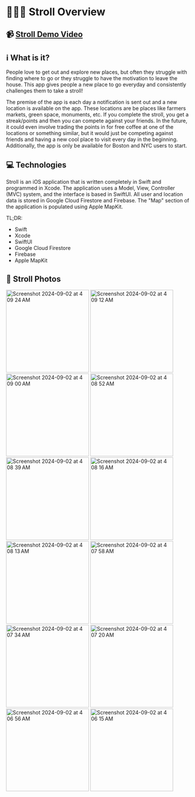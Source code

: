# 🚶‍♂️‍➡️ Stroll Overview

## 📹 [Stroll Demo Video](https://drive.google.com/file/d/1NkjuWIJsOPg1Rve16QlfVQGvCWkDB__F/view)

## ℹ️ What is it?

People love to get out and explore new places, but often they struggle with finding where to go or they struggle to have the motivation to leave the house. This app gives people a new place to go everyday and consistently challenges them to take a stroll!

The premise of the app is each day a notification is sent out and a new location is available on the app. These locations are be places like farmers markets, green space, monuments, etc. If you complete the stroll, you get a streak/points and then you can compete against your friends. In the future, it could even involve trading the points in for free coffee at one of the locations or something similar, but it would just be competing against friends and having a new cool place to visit every day in the beginning. Additionally, the app is only be available for Boston and NYC users to start.

## 💻 Technologies

Stroll is an iOS application that is written completely in Swift and programmed in Xcode. The application uses a Model, View, Controller (MVC) system, and the interface is based in SwiftUI. All user and location data is stored in Google Cloud Firestore and Firebase. The "Map" section of the application is populated using Apple MapKit.

TL;DR:

- Swift
- Xcode
- SwiftUI
- Google Cloud Firestore
- Firebase
- Apple MapKit

## 📸 Stroll Photos
<img width="226" alt="Screenshot 2024-09-02 at 4 09 24 AM" src="https://github.com/user-attachments/assets/5de22f30-62d3-4cf2-8c89-13e0aaa885dd">
<img width="226" alt="Screenshot 2024-09-02 at 4 09 12 AM" src="https://github.com/user-attachments/assets/586bf52b-0811-4270-818f-9fc934525649">
<img width="226" alt="Screenshot 2024-09-02 at 4 09 00 AM" src="https://github.com/user-attachments/assets/c1931206-b0d5-48ff-bcbe-168317833318">
<img width="226" alt="Screenshot 2024-09-02 at 4 08 52 AM" src="https://github.com/user-attachments/assets/19633cd3-ca7e-4640-aafb-95af93103827">
<img width="226" alt="Screenshot 2024-09-02 at 4 08 39 AM" src="https://github.com/user-attachments/assets/e3519b17-f875-404e-851e-c31691f4411b">
<img width="226" alt="Screenshot 2024-09-02 at 4 08 16 AM" src="https://github.com/user-attachments/assets/52f158e2-6c12-490d-bee3-ca6ba481b995">
<img width="226" alt="Screenshot 2024-09-02 at 4 08 13 AM" src="https://github.com/user-attachments/assets/f35f75bf-80d2-4ac0-8bd3-b9fc0bb14d79">
<img width="226" alt="Screenshot 2024-09-02 at 4 07 58 AM" src="https://github.com/user-attachments/assets/e6655d2f-d54f-446b-9d19-dd03e69bd527">
<img width="226" alt="Screenshot 2024-09-02 at 4 07 34 AM" src="https://github.com/user-attachments/assets/71455d7c-28c2-49c3-9c9b-71f900609d58">
<img width="226" alt="Screenshot 2024-09-02 at 4 07 20 AM" src="https://github.com/user-attachments/assets/1a1dbf5b-71f1-4a54-8f1d-dcf0319a19bd">
<img width="226" alt="Screenshot 2024-09-02 at 4 06 56 AM" src="https://github.com/user-attachments/assets/c2372509-a317-465c-8f19-4a9ef94cfc0f">
<img width="226" alt="Screenshot 2024-09-02 at 4 06 15 AM" src="https://github.com/user-attachments/assets/5e615a2d-a928-4d4f-9d42-d726b85c5c37">


